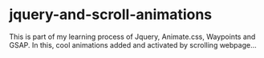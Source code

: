 # jquery-and-scroll-animations
This is part of my learning process of Jquery, Animate.css, Waypoints and GSAP. In this, cool animations added and activated by scrolling webpage...
